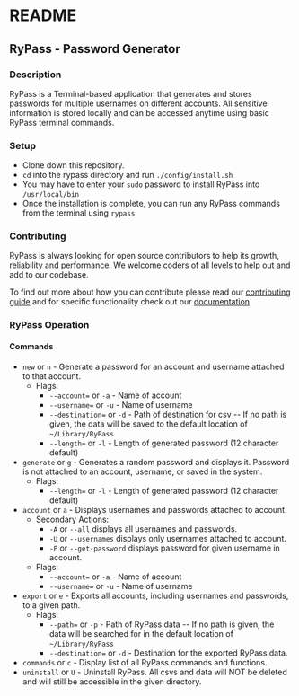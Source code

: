 # README
RyPass - Password Generator
---
### Description
RyPass is a Terminal-based application that generates and stores passwords for multiple usernames on different accounts. All sensitive information is stored locally and can be accessed anytime using basic RyPass terminal commands.

### Setup
  - Clone down this repository.
  - `cd` into the rypass directory and run `./config/install.sh`
  - You may have to enter your `sudo` password to install RyPass into `/usr/local/bin`
  - Once the installation is complete, you can run any RyPass commands from the terminal using `rypass`.

### Contributing
RyPass is always looking for open source contributors to help its growth, reliability and performance. We welcome coders of all levels to help out and add to our codebase.

To find out more about how you can contribute please read our [contributing guide](https://github.com/rdavid1099/rypass/blob/master/CONTRIBUTING.md) and for specific functionality check out our [documentation](http://www.rubydoc.info/github/rdavid1099/rypass/master).

### RyPass Operation
#### Commands
  - `new` or `n` - Generate a password for an account and username attached to that account.
    - Flags:
      - `--account=` or `-a` - Name of account
      - `--username=` or `-u` - Name of username
      - `--destination=` or `-d` - Path of destination for csv -- If no path is given, the data will be saved to the default location of `~/Library/RyPass`
      - `--length=` or `-l` - Length of generated password (12 character default)
  - `generate` or `g` - Generates a random password and displays it. Password is not attached to an account, username, or saved in the system.
    - Flags:
      - `--length=` or `-l` - Length of generated password (12 character default)
  - `account` or `a` - Displays usernames and passwords attached to account.
    - Secondary Actions:
      - `-A` or `--all` displays all usernames and passwords.
      - `-U` or `--usernames` displays only usernames attached to account.
      - `-P` or `--get-password` displays password for given username in account.
    - Flags:
      - `--account=` or `-a` - Name of account
      - `--username=` or `-u` - Name of username
  - `export` or `e` - Exports all accounts, including usernames and passwords, to a given path.
    - Flags:
      - `--path=` or `-p` - Path of RyPass data -- If no path is given, the data will be searched for in the default location of `~/Library/RyPass`
      - `--destination=` or `-d` - Destination for the exported RyPass data.
  - `commands` or `c` - Display list of all RyPass commands and functions.
  - `uninstall` or `U` - Uninstall RyPass. All csvs and data will NOT be deleted and will still be accessible in the given directory.
